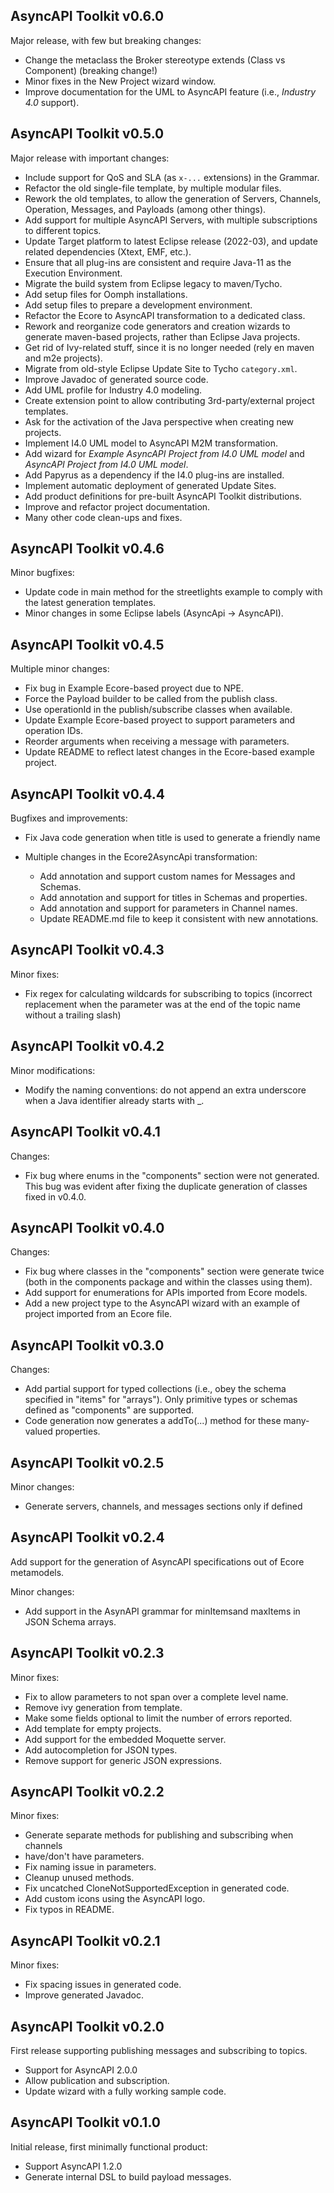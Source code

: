 ## AsyncAPI Toolkit v0.6.0

Major release, with few but breaking changes:

* Change the metaclass the Broker stereotype extends (Class vs Component) (breaking change!)
* Minor fixes in the New Project wizard window.
* Improve documentation for the UML to AsyncAPI feature (i.e., _Industry 4.0_ support).

## AsyncAPI Toolkit v0.5.0

Major release with important changes:

* Include support for QoS and SLA (as `x-...` extensions) in the Grammar.
* Refactor the old single-file template, by multiple modular files.
* Rework the old templates, to allow the generation of Servers, Channels, Operation, Messages, and Payloads (among other things).
* Add support for multiple AsyncAPI Servers, with multiple subscriptions to different topics.
* Update Target platform to latest Eclipse release (2022-03), and update related dependencies (Xtext, EMF, etc.).
* Ensure that all plug-ins are consistent and require Java-11 as the Execution Environment.
* Migrate the build system from Eclipse legacy to maven/Tycho.
* Add setup files for Oomph installations.
* Add setup files to prepare a development environment.
* Refactor the Ecore to AsyncAPI transformation to a dedicated class.
* Rework and reorganize code generators and creation wizards to generate maven-based projects, rather than Eclipse Java projects.
* Get rid of Ivy-related stuff, since it is no longer needed (rely en maven and m2e projects).
* Migrate from old-style Eclipse Update Site to Tycho `category.xml`.
* Improve Javadoc of generated source code.
* Add UML profile for Industry 4.0 modeling.
* Create extension point to allow contributing 3rd-party/external project templates.
* Ask for the activation of the Java perspective when creating new projects.
* Implement I4.0 UML model to AsyncAPI M2M transformation.
* Add wizard for _Example AsyncAPI Project from I4.0 UML model_ and _AsyncAPI Project from I4.0 UML model_.
* Add Papyrus as a dependency if the I4.0 plug-ins are installed.
* Implement automatic deployment of generated Update Sites.
* Add product definitions for pre-built AsyncAPI Toolkit distributions.
* Improve and refactor project documentation.
* Many other code clean-ups and fixes.


## AsyncAPI Toolkit v0.4.6

Minor bugfixes:

* Update code in main method for the streetlights example to comply with the latest generation templates.
* Minor changes in some Eclipse labels (AsyncApi -> AsyncAPI).

## AsyncAPI Toolkit v0.4.5

Multiple minor changes:

* Fix bug in Example Ecore-based proyect due to NPE.
* Force the Payload builder to be called from the publish class.
* Use operationId in the publish/subscribe classes when available.
* Update Example Ecore-based proyect to support parameters and operation IDs.
* Reorder arguments when receiving a message with parameters.
* Update README to reflect latest changes in the Ecore-based example project.

## AsyncAPI Toolkit v0.4.4

Bugfixes and improvements:

* Fix Java code generation when title is used to generate a friendly name

* Multiple changes in the Ecore2AsyncApi transformation:
  * Add annotation and support custom names for Messages and Schemas.
  * Add annotation and support for titles in Schemas and properties.
  * Add annotation and support for parameters in Channel names.
  * Update README.md file to keep it consistent with new annotations.

## AsyncAPI Toolkit v0.4.3

Minor fixes:

* Fix regex for calculating wildcards for subscribing to topics (incorrect replacement when the parameter was at the end of the topic name without a trailing slash)

## AsyncAPI Toolkit v0.4.2

Minor modifications:

* Modify the naming conventions: do not append an extra underscore when a Java identifier already starts with _.

## AsyncAPI Toolkit v0.4.1

Changes:

* Fix bug where enums in the "components" section were not generated. This bug was evident after fixing the duplicate generation of classes fixed in v0.4.0.

## AsyncAPI Toolkit v0.4.0

Changes:

* Fix bug where classes in the "components" section were generate twice (both in the components package and within the classes using them).
* Add support for enumerations for APIs imported from Ecore models.
* Add a new project type to the AsyncAPI wizard with an example of project imported from an Ecore file.

## AsyncAPI Toolkit v0.3.0

Changes:

* Add partial support for typed collections (i.e., obey the schema specified in "items" for "arrays"). Only primitive types or schemas defined as "components" are supported.
* Code generation now generates a addTo<array>(...) method for these many-valued properties.

## AsyncAPI Toolkit v0.2.5

Minor changes:

* Generate servers, channels, and messages sections only if defined


## AsyncAPI Toolkit v0.2.4

Add support for the generation of AsyncAPI specifications out of Ecore metamodels.

Minor changes:

* Add support in the AsynAPI grammar for minItemsand maxItems in JSON Schema arrays.


## AsyncAPI Toolkit v0.2.3

Minor fixes:

* Fix to allow parameters to not span over a complete level name.
* Remove ivy generation from template.
* Make some fields optional to limit the number of errors reported.
* Add template for empty projects.
* Add support for the embedded Moquette server.
* Add autocompletion for JSON types.
* Remove support for generic JSON expressions.

## AsyncAPI Toolkit v0.2.2

Minor fixes:

* Generate separate methods for publishing and subscribing when channels
* have/don't have parameters.
* Fix naming issue in parameters.
* Cleanup unused methods.
* Fix uncatched CloneNotSupportedException in generated code.
* Add custom icons using the AsyncAPI logo.
* Fix typos in README.

## AsyncAPI Toolkit v0.2.1

Minor fixes:

* Fix spacing issues in generated code.
* Improve generated Javadoc.



## AsyncAPI Toolkit v0.2.0

First release supporting publishing messages and subscribing to topics.

* Support for AsyncAPI 2.0.0
* Allow publication and subscription.
* Update wizard with a fully working sample code.

## AsyncAPI Toolkit v0.1.0

Initial release, first minimally functional product:

* Support AsyncAPI 1.2.0
* Generate internal DSL to build payload messages.
